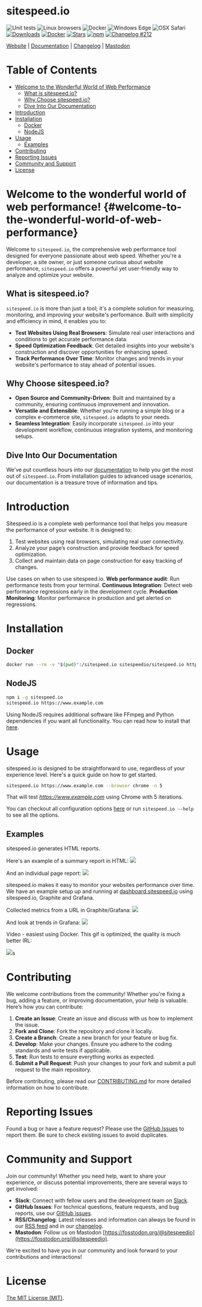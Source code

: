 # sitespeed.io

![Unit tests](https://github.com/sitespeedio/sitespeed.io/workflows/Unit%20tests/badge.svg?branch=main)
![Linux browsers](https://github.com/sitespeedio/sitespeed.io/workflows/Linux%20browsers/badge.svg?branch=main)
![Docker](https://github.com/sitespeedio/sitespeed.io/workflows/Docker/badge.svg?branch=main)
![Windows Edge](https://github.com/sitespeedio/sitespeed.io/workflows/Windows%20Edge/badge.svg?branch=main)
![OSX Safari](https://github.com/sitespeedio/sitespeed.io/workflows/OSX%20Safari/badge.svg?branch=main)
[![Downloads][downloads-image]][downloads-url]
[![Docker][docker-image]][docker-url]
[![Stars][stars-image]][stars-url]
[![npm][npm-image]][npm-url]
[![Changelog #212][changelog-image]][changelog-url]


[Website](https://www.sitespeed.io/) | [Documentation](https://www.sitespeed.io/documentation/sitespeed.io/) | [Changelog](https://github.com/sitespeedio/sitespeed.io/blob/main/CHANGELOG.md) | [Mastodon](https://fosstodon.org/@sitespeedio)


# Table of Contents
- [Welcome to the Wonderful World of Web Performance](#welcome-to-the-wonderful-world-of-web-performance)
  - [What is sitespeed.io?](#what-is-sitespeedio)
  - [Why Choose sitespeed.io?](#why-choose-sitespeedio)
  - [Dive Into Our Documentation](#dive-into-our-documentation)
- [Introduction](#introduction)
- [Installation](#installation)
  - [Docker](#docker)
  - [NodeJS](#nodejs)
- [Usage](#usage)
  - [Examples](#examples)
- [Contributing](#contributing)
- [Reporting Issues](#reporting-issues)
- [Community and Support](#community-and-support)
- [License](#license)


# Welcome to the wonderful world of web performance! {#welcome-to-the-wonderful-world-of-web-performance}

Welcome to `sitespeed.io`, the comprehensive web performance tool designed for everyone passionate about web speed. Whether you're a developer, a site owner, or just someone curious about website performance, `sitespeed.io` offers a powerful yet user-friendly way to analyze and optimize your website.

## What is sitespeed.io?

`sitespeed.io` is more than just a tool; it's a complete solution for measuring, monitoring, and improving your website's performance. Built with simplicity and efficiency in mind, it enables you to:

- **Test Websites Using Real Browsers**: Simulate real user interactions and conditions to get accurate performance data.
- **Speed Optimization Feedback**: Get detailed insights into your website's construction and discover opportunities for enhancing speed.
- **Track Performance Over Time**: Monitor changes and trends in your website's performance to stay ahead of potential issues.

## Why Choose sitespeed.io?

- **Open Source and Community-Driven**: Built and maintained by a community, ensuring continuous improvement and innovation.
- **Versatile and Extensible**: Whether you're running a simple blog or a complex e-commerce site, `sitespeed.io` adapts to your needs.
- **Seamless Integration**: Easily incorporate `sitespeed.io` into your development workflow, continuous integration systems, and monitoring setups.

## Dive Into Our Documentation

We've put countless hours into our [documentation](https://www.sitespeed.io/documentation/sitespeed.io/) to help you get the most out of `sitespeed.io`. From installation guides to advanced usage scenarios, our documentation is a treasure trove of information and tips.

# Introduction

Sitespeed.io is a complete web performance tool that helps you measure the performance of your website. It is designed to:

1. Test websites using real browsers, simulating real user connectivity.
2. Analyze your page’s construction and provide feedback for speed optimization.
3. Collect and maintain data on page construction for easy tracking of changes.

Use cases on when to use sitespeed.io.
**Web performance audit**: Run performance tests from your terminal.
**Continuous Integration**: Detect web performance regressions early in the development cycle.
**Production Monitoring**: Monitor performance in production and get alerted on regressions.


# Installation

## Docker

 ```bash
 docker run --rm -v "$(pwd)":/sitespeed.io sitespeedio/sitespeed.io https://www.sitespeed.io/
 ```

## NodeJS

 ```bash
 npm i -g sitespeed.io
 sitespeed.io https://www.example.com
 ```

Using NodeJS requires additional software like FFmpeg and Python dependencies if you want all functionality. You can read how to install that [here](https://www.sitespeed.io/documentation/sitespeed.io/installation/).


# Usage

sitespeed.io is designed to be straightforward to use, regardless of your experience level. Here's a quick guide on how to get started.

 ```bash
sitespeed.io https://www.example.com --browser chrome -n 5
 ```

That will test *https://www.example.com* using Chrome with 5 iterations.


You can checkout all configuration options [here](https://www.sitespeed.io/documentation/sitespeed.io/configuration/) or run `sitespeed.io --help` to see all the options.


## Examples

sitespeed.io generates HTML reports. 

Here's an example of a summary report in HTML:
<img src="https://raw.githubusercontent.com/sitespeedio/sitespeed.io/main/docs/img/start-readme.jpg">

And an individual page report:
<img src="https://raw.githubusercontent.com/sitespeedio/sitespeed.io/main/docs/img/start-url-readme.jpg">

sitespeed.io makes it easy to monitor your websites performance over time. We have an example setup up and running at [dashboard.sitespeed.io](https://dashboard.sitespeed.io/) using sitespeed.io, Graphite and Grafana.

Collected metrics from a URL in Graphite/Grafana:
<img src="https://raw.githubusercontent.com/sitespeedio/sitespeed.io/main/docs/img/grafana-readme.jpg">

And look at trends in Grafana:
<img src="https://raw.githubusercontent.com/sitespeedio/sitespeed.io/main/docs/img/grafana-trends-readme.jpg">

Video - easiest using Docker. This gif is optimized, the quality is much better IRL:

<img src="https://raw.githubusercontent.com/sitespeedio/sitespeed.io/main/docs/img/barack.gif">s

# Contributing

We welcome contributions from the community! Whether you're fixing a bug, adding a feature, or improving documentation, your help is valuable. Here’s how you can contribute:

1. **Create an Issue**: Create an issue and discuss with us how to implement the issue.
2. **Fork and Clone**: Fork the repository and clone it locally.
3. **Create a Branch**: Create a new branch for your feature or bug fix.
4. **Develop**: Make your changes. Ensure you adhere to the coding standards and write tests if applicable.
5. **Test**: Run tests to ensure everything works as expected.
6. **Submit a Pull Request**: Push your changes to your fork and submit a pull request to the main repository.

Before contributing, please read our [CONTRIBUTING.md](.gitub/CONTRIBUTING.md) for more detailed information on how to contribute.

# Reporting Issues
Found a bug or have a feature request? Please use the [GitHub Issues](https://github.com/sitespeedio/sitespeed.io/issues) to report them. Be sure to check existing issues to avoid duplicates.

# Community and Support

Join our community! Whether you need help, want to share your experience, or discuss potential improvements, there are several ways to get involved:

- **Slack**: Connect with fellow users and the development team on [Slack](https://join.slack.com/t/sitespeedio/shared_invite/zt-296jzr7qs-d6DId2KpEnMPJSQ8_R~WFw).
- **GitHub Issues**: For technical questions, feature requests, and bug reports, use our [GitHub issues](https://github.com/sitespeedio/sitespeed.io/issues).
- **RSS/Changelog**: Latest releases and information can always be found in our [RSS feed](https://github.com/sitespeedio/sitespeed.io/releases.atom) and in our [changelog](https://github.com/sitespeedio/sitespeed.io/blob/main/CHANGELOG.md).
- **Mastodon**: Follow us on Mastodon [https://fosstodon.org/@sitespeedio](https://fosstodon.org/@sitespeedio).

We're excited to have you in our community and look forward to your contributions and interactions!

# License
[The MIT License (MIT)](LICENSE).

[stars-url]: https://github.com/sitespeedio/sitespeed.io/stargazers
[stars-image]: https://img.shields.io/github/stars/sitespeedio/sitespeed.io.svg?style=flat-square
[downloads-image]: https://img.shields.io/npm/dt/sitespeed.io.svg?style=flat-square
[downloads-url]: https://npmjs.org/package/sitespeed.io
[docker-image]: https://img.shields.io/docker/pulls/sitespeedio/sitespeed.io.svg
[docker-url]: https://hub.docker.com/r/sitespeedio/sitespeed.io/
[changelog-image]: https://img.shields.io/badge/changelog-%23212-lightgrey.svg?style=flat-square
[changelog-url]: https://changelog.com/212
[npm-image]: https://img.shields.io/npm/v/sitespeed.io.svg
[npm-url]: https://npmjs.org/package/sitespeed.io
